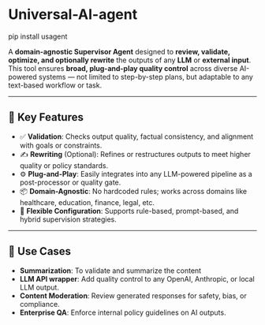# Universal-AI-agent


pip install usagent


A **domain-agnostic Supervisor Agent** designed to **review, validate, optimize, and optionally rewrite** the outputs of any **LLM** or **external input**. This tool ensures **broad, plug-and-play quality control** across diverse AI-powered systems — not limited to step-by-step plans, but adaptable to any text-based workflow or task.

---

## 🚀 Key Features

- ✅ **Validation**: Checks output quality, factual consistency, and alignment with goals or constraints.
- ✍️ **Rewriting** (Optional): Refines or restructures outputs to meet higher quality or policy standards.
- ⚙️ **Plug-and-Play**: Easily integrates into any LLM-powered pipeline as a post-processor or quality gate.
- 📦 **Domain-Agnostic**: No hardcoded rules; works across domains like healthcare, education, finance, legal, etc.
- 🧩 **Flexible Configuration**: Supports rule-based, prompt-based, and hybrid supervision strategies.

---

## 🧱 Use Cases

- **Summarization**: To validate and summarize the content
- **LLM API wrapper**: Add quality control to any OpenAI, Anthropic, or local LLM output.
- **Content Moderation**: Review generated responses for safety, bias, or compliance.
- **Enterprise QA**: Enforce internal policy guidelines on AI outputs.
